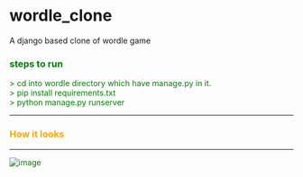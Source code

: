 # wordle_clone
A django based clone of wordle game
<h3><font color="green">steps to run</h3>
> cd into wordle directory which have manage.py in it.<br>
> pip install requirements.txt <br>
> python manage.py runserver
<hr>
<h3 style="color:orange">How it looks</h3>
<hr>

![image](https://user-images.githubusercontent.com/25588204/170267890-e1363bcc-9990-42a2-ae18-5077dc9012b3.png)


